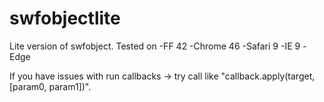 # swfobjectlite
Lite version of swfobject.
Tested on 
-FF 42
-Chrome 46
-Safari 9
-IE 9
-Edge

If you have issues with run callbacks -> try call like "callback.apply(target, [param0, param1])".

